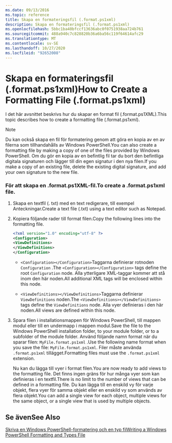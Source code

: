 ```yaml
---
ms.date: 09/13/2016
ms.topic: reference
title: Skapa en formateringsfil (.format.ps1xml)
description: Skapa en formateringsfil (.format.ps1xml)
ms.openlocfilehash: 5bbc1ba40bfccf13636abc0f0751938aa724b761
ms.sourcegitcommit: 488a940c7c828820b36a6ba56c119f64614afc29
ms.translationtype: MT
ms.contentlocale: sv-SE
ms.lasthandoff: 10/27/2020
ms.locfileid: "92652008"
---
```

# <a name="how-to-create-a-formatting-file-formatps1xml"></a><span data-ttu-id="eef33-103">Skapa en formateringsfil (.format.ps1xml)</span><span class="sxs-lookup"><span data-stu-id="eef33-103">How to Create a Formatting File (.format.ps1xml)</span></span>

<span data-ttu-id="eef33-104">I det här avsnittet beskrivs hur du skapar en format fil (.format.ps1XML).</span><span class="sxs-lookup"><span data-stu-id="eef33-104">This topic describes how to create a formatting file (.format.ps1xml).</span></span>

> [!NOTE]
> <span data-ttu-id="eef33-105">Du kan också skapa en fil för formatering genom att göra en kopia av en av filerna som tillhandahålls av Windows PowerShell.</span><span class="sxs-lookup"><span data-stu-id="eef33-105">You can also create a formatting file by making a copy of one of the files provided by Windows PowerShell.</span></span> <span data-ttu-id="eef33-106">Om du gör en kopia av en befintlig fil tar du bort den befintliga digitala signaturen och lägger till din egen signatur i den nya filen.</span><span class="sxs-lookup"><span data-stu-id="eef33-106">If you make a copy of an existing file, delete the existing digital signature, and add your own signature to the new file.</span></span>

### <a name="to-create-a-formatps1xml-file"></a><span data-ttu-id="eef33-107">För att skapa en .format.ps1XML-fil.</span><span class="sxs-lookup"><span data-stu-id="eef33-107">To create a .format.ps1xml file.</span></span>

1. <span data-ttu-id="eef33-108">Skapa en textfil (. txt) med en text redigerare, till exempel Anteckningar.</span><span class="sxs-lookup"><span data-stu-id="eef33-108">Create a text file (.txt) using a text editor such as Notepad.</span></span>

2. <span data-ttu-id="eef33-109">Kopiera följande rader till format filen.</span><span class="sxs-lookup"><span data-stu-id="eef33-109">Copy the following lines into the formatting file.</span></span>

   ```xml
   <?xml version="1.0" encoding="utf-8" ?>
   <Configuration>
   <ViewDefinitions>
   </ViewDefinitions>
   </Configuration>
   ```

   - <span data-ttu-id="eef33-110">`<Configuration></Configuration>`Taggarna definierar rotnoden `Configuration` .</span><span class="sxs-lookup"><span data-stu-id="eef33-110">The `<Configuration></Configuration>` tags define the root `Configuration` node.</span></span> <span data-ttu-id="eef33-111">Alla ytterligare XML-taggar kommer att stå inom den här noden.</span><span class="sxs-lookup"><span data-stu-id="eef33-111">All additional XML tags will be enclosed within this node.</span></span>

   - <span data-ttu-id="eef33-112">`<ViewDefinitions></ViewDefinitions>`Taggarna definierar `ViewDefinitions` noden.</span><span class="sxs-lookup"><span data-stu-id="eef33-112">The `<ViewDefinitions></ViewDefinitions>` tags define the `ViewDefinitions` node.</span></span> <span data-ttu-id="eef33-113">Alla vyer definieras i den här noden.</span><span class="sxs-lookup"><span data-stu-id="eef33-113">All views are defined within this node.</span></span>

3. <span data-ttu-id="eef33-114">Spara filen i installationsmappen för Windows PowerShell, till mappen modul eller till en undermapp i mappen modul.</span><span class="sxs-lookup"><span data-stu-id="eef33-114">Save the file to the Windows PowerShell installation folder, to your module folder, or to a subfolder of the module folder.</span></span> <span data-ttu-id="eef33-115">Använd följande namn format när du sparar filen:  `MyFile.format.ps1xml` .</span><span class="sxs-lookup"><span data-stu-id="eef33-115">Use the following name format when you save the file:  `MyFile.format.ps1xml`.</span></span> <span data-ttu-id="eef33-116">Filer måste använda `.format.ps1xml` tillägget.</span><span class="sxs-lookup"><span data-stu-id="eef33-116">Formatting files must use the `.format.ps1xml` extension.</span></span>

   <span data-ttu-id="eef33-117">Nu kan du lägga till vyer i format filen.</span><span class="sxs-lookup"><span data-stu-id="eef33-117">You are now ready to add views to the formatting file.</span></span> <span data-ttu-id="eef33-118">Det finns ingen gräns för hur många vyer som kan definieras i en textfil.</span><span class="sxs-lookup"><span data-stu-id="eef33-118">There is no limit to the number of views that can be defined in a formatting file.</span></span> <span data-ttu-id="eef33-119">Du kan lägga till en enskild vy för varje objekt, flera vyer för samma objekt eller en enskild vy som används av flera objekt.</span><span class="sxs-lookup"><span data-stu-id="eef33-119">You can add a single view for each object, multiple views for the same object, or a single view that is used by multiple objects.</span></span>

## <a name="see-also"></a><span data-ttu-id="eef33-120">Se även</span><span class="sxs-lookup"><span data-stu-id="eef33-120">See Also</span></span>

[<span data-ttu-id="eef33-121">Skriva en Windows PowerShell-formatering och en typ fil</span><span class="sxs-lookup"><span data-stu-id="eef33-121">Writing a Windows PowerShell Formatting and Types File</span></span>](./writing-a-powershell-formatting-file.md)
